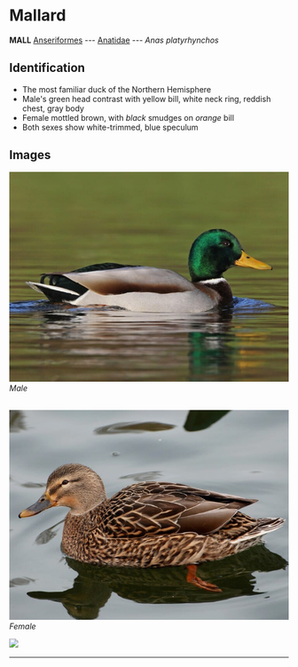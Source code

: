# Mallard
**MALL**
[Anseriformes](/birding/orders/anseriformes) ---
[Anatidae](/birding/orders/anseriformes/anatidae) ---
*Anas platyrhynchos*

## Identification
- The most familiar duck of the Northern Hemisphere
- Male's green head contrast with yellow bill, white neck ring, reddish chest, gray body
- Female mottled brown, with *black* smudges on *orange* bill
- Both sexes show white-trimmed, blue speculum

## Images
![](/birding/images/mall_male.jpg)</br>
*Male* </br></br>

![](/birding/images/mall_female.jpg)</br>
*Female*

![](/birding/images/FILE_map.jpg)

----

<!---## Notes
### DATE. PLACE---SPECIFIC
NOTE--->